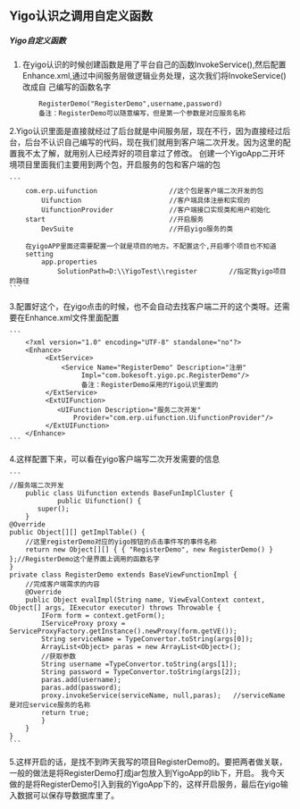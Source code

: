 ## Yigo认识之调用自定义函数

##### Yigo自定义函数
1. 
    在yigo认识的时候创建函数是用了平台自己的函数InvokeService(),然后配置Enhance.xml,通过中间服务层做逻辑业务处理，这次我们将InvokeService()改成自
    己编写的函数名字
    ```
        RegisterDemo("RegisterDemo",username,password)
        备注：RegisterDemo可以随意编写，但是第一个参数是对应服务名称
    ```
2.Yigo认识里面是直接就经过了后台就是中间服务层，现在不行，因为直接经过后台，后台不认识自己编写的代码，现在我们就用到客户端二次开发。因为这里的配置我不太了解，就用别人已经弄好的项目拿过了修改。
    创建一个YigoApp二开坏境项目里面我们主要用到两个包，开启服务的包和客户端的包
    
    ```
        com.erp.uifunction                  //这个包是客户端二次开发的包
            Uifunction                      //客户端具体注册和实现的
            UifunctionProvider              //客户端接口实现类和用户初始化
        start                               //开启服务
            DevSuite                        //开启yigo服务的类
            
        在yigoAPP里面还需要配置一个就是项目的地方。不配置这个,开启哪个项目也不知道
        setting
            app.properties
                SolutionPath=D:\\YigoTest\\register        //指定我yigo项目的路径
    ```
3.配置好这个，在yigo点击的时候，也不会自动去找客户端二开的这个类呀。还需要在Enhance.xml文件里面配置
  
    ```
        <?xml version="1.0" encoding="UTF-8" standalone="no"?>
        <Enhance>
             <ExtService>
                 <Service Name="RegisterDemo" Description="注册"
                      Impl="com.bokesoft.yigo.pc.RegisterDemo"/>
                      备注：RegisterDemo采用的Yigo认识里面的
             </ExtService>
             <ExtUIFunction>
	            <UIFunction Description="服务二次开发" 
	                Provider="com.erp.uifunction.UifunctionProvider"/>
             </ExtUIFunction>
        </Enhance>	
    ```
4.这样配置下来，可以看在yigo客户端写二次开发需要的信息
   
    ```
    //服务端二次开发
        public class Uifunction extends BaseFunImplCluster {
            	public Uifunction() {
		   super();
	    }
	@Override
	public Object[][] getImplTable() {
	    //这里registerDemo对应的yigo按钮的点击事件写的事件名称
		return new Object[][] { { "RegisterDemo", new RegisterDemo() } };//RegisterDemo这个是界面上调用的函数名字
	}
	private class RegisterDemo extends BaseViewFunctionImpl {
		//完成客户端需求的内容
		@Override
		public Object evalImpl(String name, ViewEvalContext context, Object[] args, IExecutor executor) throws Throwable {
			IForm form = context.getForm();
			IServiceProxy proxy = ServiceProxyFactory.getInstance().newProxy(form.getVE());
			String serviceName = TypeConvertor.toString(args[0]);
			ArrayList<Object> paras = new ArrayList<Object>();
			//获取参数
			String username =TypeConvertor.toString(args[1]);
			String password = TypeConvertor.toString(args[2]);
			paras.add(username);
			paras.add(password);
			proxy.invokeService(serviceName, null,paras);   //serviceName是对应service服务的名称
			return true;
		    }
	    }
    }
    ```
5.这样开启的话，是找不到昨天我写的项目RegisterDemo的。要把两者做关联，
    一般的做法是将RegisterDemo打成jar包放入到YigoApp的lib下，开启。
    我今天做的是将RegisterDemo引入到我的YigoApp下的，这样开启服务，最后在yigo输入数据可以保存导数据库里了。
